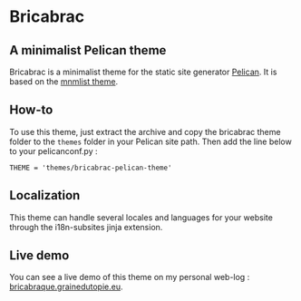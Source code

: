 # Bricabrac
## A minimalist Pelican theme
Bricabrac is a minimalist theme for the static site generator [Pelican](https://blog.getpelican.com/).
It is based on the [mnmlist theme](https://github.com/getpelican/pelican-themes/tree/master/mnmlist).

## How-to

To use this theme, just extract the archive and copy the bricabrac theme folder to the `themes` folder in your Pelican site path. Then add the line below to your pelicanconf.py :

    THEME = 'themes/bricabrac-pelican-theme'

## Localization

This theme can handle several locales and languages for your website through the i18n-subsites jinja extension.

## Live demo

You can see a live demo of this theme on my personal web-log : [bricabraque.grainedutopie.eu](https://bricabrac.grainedutopie.eu).